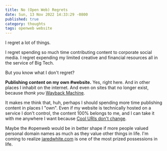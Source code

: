 ```yaml
---
title: No (Open Web) Regrets
date: Sun, 13 Nov 2022 14:33:29 -0800
published: true
category: thoughts
tags: openweb website
---
```


I regret a lot of things.

I regret spending so much time contributing content to corporate social media. I regret expending my limited creative and financial resources all in the service of Big Tech.

But you know what I don't regret?

**Publishing content on my own #website.** Yes, right here. And in other places I inhabit on the internet. And even on sites that no longer exist, because _thank you_ [Wayback Machine](/articles/thank-goodness-for-the-wayback-machine).

It makes me think that, huh, perhaps I should spending more time publishing content in places I "own". Even if my website is technically hosted on a service I don't control, the content 100% belongs to me, and I can take it with me anywhere I want because [Cool URIs don't change](https://www.w3.org/Provider/Style/URI).

Maybe the #openweb would be in better shape if more people valued personal domain names as much as they value other things in life. I'm coming to realize [jaredwhite.com](https://jaredwhite.com) is one of the most prized possessions in life.
